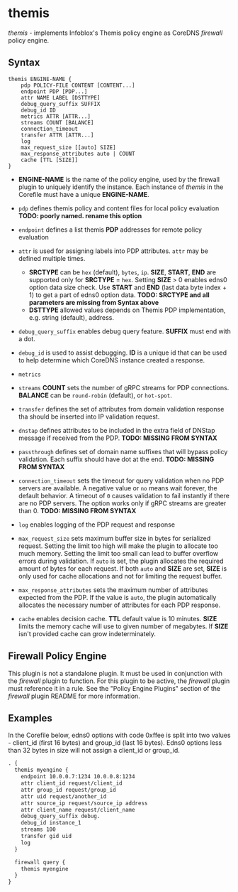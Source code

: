 # themis

*themis* - implements Infoblox's Themis policy engine as CoreDNS _firewall_ policy engine.

## Syntax

```
themis ENGINE-NAME {
    pdp POLICY-FILE CONTENT [CONTENT...]
    endpoint PDP [PDP...]
    attr NAME LABEL [DSTTYPE]
    debug_query_suffix SUFFIX
    debug_id ID
    metrics ATTR [ATTR...]
    streams COUNT [BALANCE]
    connection_timeout
    transfer ATTR [ATTR...]
    log
    max_request_size [[auto] SIZE]
    max_response_attributes auto | COUNT
    cache [TTL [SIZE]]
}
```

* **ENGINE-NAME** is the name of the policy engine, used by the firewall plugin to uniquely identify the instance.
  Each instance of _themis_ in the Corefile must have a unique **ENGINE-NAME**.

* `pdp` defines themis policy and content files for local policy evaluation **TODO: poorly named. rename this option**

* `endpoint` defines a list themis **PDP** addresses for remote policy evaluation

* `attr` is used for assigning labels into PDP attributes. `attr` may be defined multiple times.

  * **SRCTYPE** can be `hex` (default), `bytes`, `ip`. 
    **SIZE**, **START**, **END** are supported only for **SRCTYPE** = `hex`. 
    Setting  **SIZE** > 0 enables edns0 option data size check.
    Use **START** and **END** (last data byte index + 1) to get a part of edns0 option data.
    **TODO: SRCTYPE and all parameters are missing from Syntax above**
  * **DSTTYPE** allowed values depends on Themis PDP implementation, e.g. string (default), address.

* `debug_query_suffix` enables debug query feature. **SUFFIX** must end with a dot. 

* `debug_id` is used to assist debugging. **ID** is a unique id that can be used to help determine
  which CoreDNS instance created a response.

* `metrics`

* `streams` **COUNT** sets the number of gRPC streams for PDP connections.
  **BALANCE** can be `round-robin` (default), or `hot-spot`.

* `transfer` defines the set of attributes from domain validation response tha
  should be inserted into IP validation request.

* `dnstap` defines attributes to be included in the extra field of DNStap message if received
  from the PDP. **TODO: MISSING FROM SYNTAX**

* `passthrough` defines set of domain name suffixes that will bypass policy validation. 
  Each suffix should have dot at the end. **TODO: MISSING FROM SYNTAX**

* `connection_timeout` sets the timeout for query validation when no PDP servers are available.
  A negative value or `no` means wait forever, the default behavior. A timeout of `0` causes
  validation to fail instantly if there are no PDP servers. The option works only if gRPC streams are
  greater than 0. **TODO: MISSING FROM SYNTAX**

* `log` enables logging of the PDP request and response

* `max_request_size` sets maximum buffer size in bytes for serialized request. Setting the limit
  too high will make the plugin to allocate too much memory. Setting the limit too small can lead
  to buffer overflow errors during validation. If `auto` is set, the plugin allocates the required
  amount of bytes for each request. If both `auto` and **SIZE** are set, **SIZE** is only used for
  cache allocations and not for limiting the request buffer. 

* `max_response_attributes` sets the maximum number of attributes expected from the PDP. If the value
  is `auto`, the plugin automatically allocates the necessary number of attributes for each PDP response.

* `cache` enables decision cache. **TTL** default value is 10 minutes. **SIZE** limits the memory cache 
  will use to given number of megabytes. If **SIZE** isn't provided cache can grow indeterminately.

## Firewall Policy Engine

This plugin is not a standalone plugin.  It must be used in conjunction with the _firewall_ plugin to function.
For this plugin to be active, the _firewall_ plugin must reference it in a rule.  See the "Policy Engine Plugins"
section of the _firewall_ plugin README for more information.

## Examples

In the Corefile below, edns0 options with code 0xffee is split into two values - client_id (first 16 bytes)
and group_id (last 16 bytes). Edns0 options less than 32 bytes in size will not assign a client_id or group_id.

~~~ txt
. {
  themis myengine {
    endpoint 10.0.0.7:1234 10.0.0.8:1234
    attr client_id request/client_id
    attr group_id request/group_id
    attr uid request/another_id
    attr source_ip request/source_ip address 
    attr client_name request/client_name
    debug_query_suffix debug.
    debug_id instance_1
    streams 100
    transfer gid uid
    log
  }

  firewall query {
    themis myengine
  }
}
~~~

